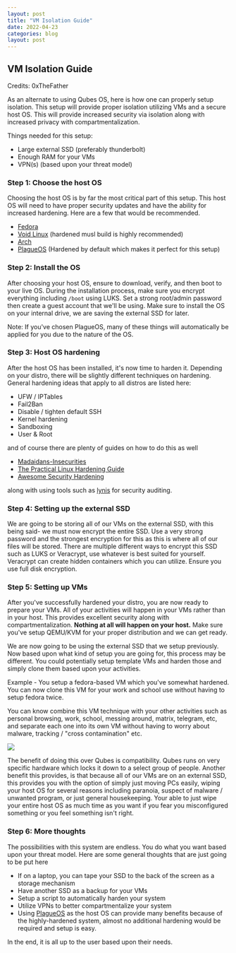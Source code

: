 ```yaml
---
layout: post
title: "VM Isolation Guide"
date: 2022-04-23
categories: blog
layout: post
---
```


VM Isolation Guide
------------------

Credits: 0xTheFather

As an alternate to using Qubes OS, here is how one can properly setup isolation. This setup will provide proper isolation utilizing VMs and a secure host OS. This will provide increased security via isolation along with increased privacy with compartmentalization.

Things needed for this setup:

*   Large external SSD (preferably thunderbolt)
*   Enough RAM for your VMs
*   VPN(s) (based upon your threat model)

### Step 1: Choose the host OS

Choosing the host OS is by far the most critical part of this setup. This host OS will need to have proper security updates and have the ability for increased hardening. Here are a few that would be recommended.

*   [Fedora](https://getfedora.org/)
*   [Void Linux](https://voidlinux.org/) (hardened musl build is highly recommended)
*   [Arch](https://archlinux.org/)
*   [PlagueOS](https://git.arrr.cloud/whichdoc/plagueos) (Hardened by default which makes it perfect for this setup)

### Step 2: Install the OS

After choosing your host OS, ensure to download, verify, and then boot to your live OS. During the installation process, make sure you encrypt everything including `/boot` using LUKS. Set a strong root/admin password then create a guest account that we'll be using. Make sure to install the OS on your internal drive, we are saving the external SSD for later.

Note: If you've chosen PlagueOS, many of these things will automatically be applied for you due to the nature of the OS.

### Step 3: Host OS hardening

After the host OS has been installed, it's now time to harden it. Depending on your distro, there will be slightly different techniques on hardening. General hardening ideas that apply to all distros are listed here:

*   UFW / IPTables
*   Fail2Ban
*   Disable / tighten default SSH
*   Kernel hardening
*   Sandboxing
*   User & Root

and of course there are plenty of guides on how to do this as well

*   [Madaidans-Insecurities](https://madaidans-insecurities.github.io/guides/linux-hardening.html)
*   [The Practical Linux Hardening Guide](https://github.com/trimstray/the-practical-linux-hardening-guide)
*   [Awesome Security Hardening](https://github.com/decalage2/awesome-security-hardening)

along with using tools such as [lynis](https://cisofy.com/lynis/) for security auditing.

### Step 4: Setting up the external SSD

We are going to be storing all of our VMs on the external SSD, with this being said- we must now encrypt the entire SSD. Use a very strong password and the strongest encryption for this as this is where all of our files will be stored. There are multiple different ways to encrypt this SSD such as LUKS or Veracrypt, use whatever is best suited for yourself. Veracrypt can create hidden containers which you can utilize. Ensure you use full disk encryption.

### Step 5: Setting up VMs

After you've successfully hardened your distro, you are now ready to prepare your VMs. All of your activities will happen in your VMs rather than in your host. This provides excellent security along with compartmentalization. **Nothing at all will happen on your host.** Make sure you've setup QEMU/KVM for your proper distribution and we can get ready.

We are now going to be using the external SSD that we setup previously. Now based upon what kind of setup you are going for, this process may be different. You could potentially setup template VMs and harden those and simply clone them based upon your activities.

Example - You setup a fedora-based VM which you've somewhat hardened. You can now clone this VM for your work and school use without having to setup fedora twice.

You can know combine this VM technique with your other activities such as personal browsing, work, school, messing around, matrix, telegram, etc, and separate each one into its own VM without having to worry about malware, tracking / "cross contamination" etc.

![](https://i.imgur.com/HD3FIK4.png)

The benefit of doing this over Qubes is compatibility. Qubes runs on very specific hardware which locks it down to a select group of people. Another benefit this provides, is that because all of our VMs are on an external SSD, this provides you with the option of simply just moving PCs easily, wiping your host OS for several reasons including paranoia, suspect of malware / unwanted program, or just general housekeeping. Your able to just wipe your entire host OS as much time as you want if you fear you misconfigured something or you feel something isn't right.

### Step 6: More thoughts

The possibilities with this system are endless. You do what you want based upon your threat model. Here are some general thoughts that are just going to be put here

*   If on a laptop, you can tape your SSD to the back of the screen as a storage mechanism
*   Have another SSD as a backup for your VMs
*   Setup a script to automatically harden your system
*   Utilize VPNs to better compartmentalize your system
*   Using [PlagueOS](https://git.arrr.cloud/whichdoc/plagueos) as the host OS can provide many benefits because of the highly-hardened system, almost no additional hardening would be required and setup is easy.

In the end, it is all up to the user based upon their needs.
